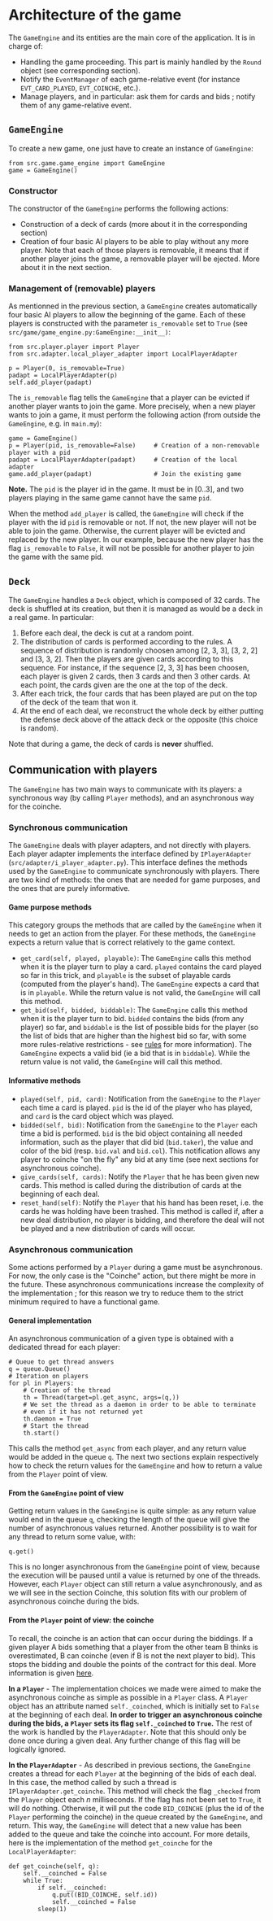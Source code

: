 # Architecture of the game

The `GameEngine` and its entities are the main core of the application. It is 
in charge of:

* Handling the game proceeding. This part is mainly handled by the `Round` object (see 
corresponding section).
* Notify the `EventManager` of each game-relative event (for instance `EVT_CARD_PLAYED`, 
`EVT_COINCHE`, etc.).
* Manage players, and in particular: ask them for cards and bids ; notify them of any
game-relative event.

## `GameEngine`

To create a new game, one just have to create an instance of `GameEngine`:
```
from src.game.game_engine import GameEngine
game = GameEngine()
```

### Constructor

The constructor of the `GameEngine` performs the following actions:

* Construction of a deck of cards (more about it in the corresponding section)
* Creation of four basic AI players to be able to play without any more player. Note that
each of those players is removable, it means that if another player joins the game, 
a removable player will be ejected. More about it in the next section.

### Management of (removable) players
As mentionned in the previous section, a `GameEngine` creates automatically four basic 
AI players to allow the beginning of the game. Each of these players is constructed with
the parameter `is_removable` set to `True` (see `src/game/game_engine.py:GameEngine:__init__)`:

```
from src.player.player import Player
from src.adapter.local_player_adapter import LocalPlayerAdapter

p = Player(0, is_removable=True)
padapt = LocalPlayerAdapter(p)
self.add_player(padapt)
```

The `is_removable` flag tells the `GameEngine` that a player can be evicted if another
player wants to join the game. More precisely, when a new player wants to join a game, 
it must perform the following action (from outside the `GameEngine`, e.g. in `main.my`):

```
game = GameEngine()
p = Player(pid, is_removable=False)     # Creation of a non-removable player with a pid
padapt = LocalPlayerAdapter(padapt)     # Creation of the local adapter
game.add_player(padapt)                 # Join the existing game
```

**Note.** The `pid` is the player id in the game. It must be in [0..3], and two 
players playing in the same game cannot have the same `pid`.

When the method `add_player` is called, the `GameEngine` will check if the 
player with the id `pid` is removable or not. If not, the new player will not
be able to join the game. Otherwise, the current player will be evicted and replaced
by the new player. In our example, because the new player has the flag `is_removable` 
to `False`, it will not be possible for another player to join the game with 
the same pid.


## `Deck`
The `GameEngine` handles a `Deck` object, which is composed of 32 cards. The deck is 
shuffled at its creation, but then it is managed as would be a deck in a real game.
In particular:

1. Before each deal, the deck is cut at a random point.
1. The distribution of cards is performed according to the rules. A sequence 
of distribution is randomly choosen among [2, 3, 3], [3, 2, 2] and [3, 3, 2].
Then the players are given cards according to this sequence. For instance, if
the sequence [2, 3, 3] has been choosen, each player is given 2 cards, then 3 cards
and then 3 other cards. At each point, the cards given are the one at the top of the deck. 
1. After each trick, the four cards that has been played are put on the top of the
deck of the team that won it.
1. At the end of each deal, we reconstruct the whole deck by either putting the defense
deck above of the attack deck or the opposite (this choice is random).

Note that during a game, the deck of cards is **never** shuffled.


## Communication with players

The `GameEngine` has two main ways to communicate with its players: a synchronous
way (by calling `Player` methods), and an asynchronous way for the coinche.

### Synchronous communication

The `GameEngine` deals with player adapters, and not directly with players.
Each player adapter implements the interface defined by `IPlayerAdapter` 
(`src/adapter/i_player_adapter.py`). This interface defines the methods 
used by the `GameEngine` to communicate synchronously with players. 
There are two kind of methods: the ones that are needed for game
purposes, and the ones that are purely informative. 

#### Game purpose methods

This category groups the methods that are called by the `GameEngine`
when it needs to get an action from the player. For these methods, 
the `GameEngine` expects a return value that is correct relatively to 
the game context.

* `get_card(self, played, playable)`: The `GameEngine` calls this method
when it is the player turn to play a card. `played` contains the card
played so far in this trick, and `playable` is the subset of playable
cards (computed from the player's hand). The `GameEngine` expects a card 
that is in `playable`. While the return value is not valid, the `GameEngine`
will call this method.
* `get_bid(self, bidded, biddable)`: The `GameEngine` calls this method 
when it is the player turn to bid. `bidded` contains the bids (from any player)
so far, and `biddable` is the list of possible bids for the player (so the 
list of bids that are higher than the highest bid so far, with some more 
rules-relative restrictions - see [rules](coinche_rules.md) for more information).
The `GameEngine` expects a valid bid (ie a bid that is in `biddable`). While 
the return value is not valid, the `GameEngine` will call this method.

#### Informative methods

* `played(self, pid, card)`: Notification from the `GameEngine` to the `Player`
each time a card is played. `pid` is the id of the player who has played, and `card` 
is the card object which was played.
* `bidded(self, bid)`: Notification from the `GameEngine` to the `Player`
each time a bid is performed. `bid` is the bid object containing all needed information, 
such as the player that did bid (`bid.taker`), the value and color of the bid (resp. 
`bid.val` and `bid.col`). This notification allows any player to coinche "on the fly"
any bid at any time (see next sections for asynchronous coinche).
* `give_cards(self, cards)`: Notify the `Player` that he has been given new cards. 
This method is called during the distribution of cards at the beginning of each deal.
* `reset_hand(self)`: Notify the `Player` that his hand has been reset, i.e. the cards
he was holding have been trashed. This method is called if, after a new deal distribution, 
no player is bidding, and therefore the deal will not be played and a new distribution 
of cards will occur. 

### Asynchronous communication

Some actions performed by a `Player` during a game must be asynchronous. 
For now, the only case is the "Coinche" action, but there might be more 
in the future. These asynchronous communications increase the complexity
of the implementation ; for this reason we try to reduce them to the strict
minimum required to have a functional game.

#### General implementation
An asynchronous communication of a given type is obtained with a dedicated
thread for each player:

```
# Queue to get thread answers
q = queue.Queue()
# Iteration on players
for pl in Players:
    # Creation of the thread
    th = Thread(target=pl.get_async, args=(q,))
    # We set the thread as a daemon in order to be able to terminate
    # even if it has not returned yet
    th.daemon = True
    # Start the thread
    th.start()
```

This calls the method `get_async` from each player, and any return value would be added in the queue `q`.
The next two sections explain respectively how to check the return values for the `GameEngine` and how to 
return a value from the `Player` point of view.

#### From the `GameEngine` point of view
Getting return values in the `GameEngine` is quite simple: as any return value would end in the queue `q`, 
checking the length of the queue will give the number of asynchronous values returned. Another 
possibility is to wait for any thread to return some value, with: 

```
q.get()
```

This is no longer asynchronous from the `GameEngine` point of view, because the execution will be paused
until a value is returned by one of the threads. However, each `Player` object can still return a value asynchronously, 
and as we will see in the section Coinche, this solution fits with our problem of asynchronous coinche during the bids. 

#### From the `Player` point of view: the coinche

To recall, the coinche is an action that can occur
during the biddings. If a given player A bids something that a player from 
the other team B thinks is overestimated, B can coinche (even if B is 
not the next player to bid). This stops the bidding and double the points 
of the contract for this deal. More information is given [here](coinche_rules.md). 

__In a `Player`__ - The implementation choices we made were aimed to make the asynchronous coinche 
as simple as possible in a `Player` class. A `Player` object has an attribute named `self._coinched`, 
which is initially set to `False` at the beginning of each deal. 
__In order to trigger an asynchronous coinche during the bids, a `Player` sets its flag `self._coinched`
to `True`.__ The rest of the work is handled by the `PlayerAdapter`. Note that this should only be done 
once during a given deal. Any further change of this flag will be logically ignored.  

__In the `PlayerAdapter`__ - As described in previous sections, the `GameEngine` creates a thread 
for each `Player` at the beginning of the bids of each deal. In this case, the method called by such a 
thread is `IPlayerAdapter.get_coinche`. This method will check the flag `_checked` from the `Player` object
each *n* milliseconds. If the flag has not been set to `True`, it will do nothing. 
Otherwise, it will put the code `BID_COINCHE` (plus the id of the `Player` performing the coinche)
in the queue created by the `GameEngine`, and return. This way, 
the `GameEngine` will detect that a new value has been added to the queue and take the coinche into account. 
For more details, here is the implementation of the method `get_coinche` for the `LocalPlayerAdapter`:

```
def get_coinche(self, q):
    self.__coinched = False
    while True:
        if self.__coinched:
            q.put((BID_COINCHE, self.id))
            self.__coinched = False
        sleep(1)
```

